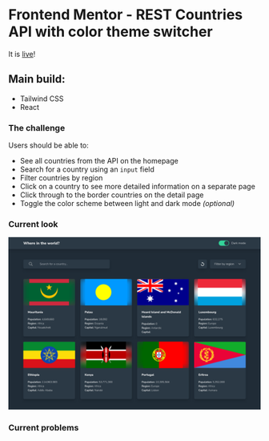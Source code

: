 
# Frontend Mentor - REST Countries API with color theme switcher 

It is [live](https://eleswastaken-front-end-countries-api-gui.netlify.app/)!

## Main build: 
- Tailwind CSS
- React

### The challenge

Users should be able to:

- See all countries from the API on the homepage
- Search for a country using an `input` field
- Filter countries by region
- Click on a country to see more detailed information on a separate page
- Click through to the border countries on the detail page
- Toggle the color scheme between light and dark mode *(optional)*

### Current look

![](./screenshots/3.png)


### Current problems